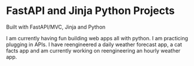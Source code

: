 # FastAPI and Jinja Python Projects
 Built with FastAPI/MVC, Jinja  and Python

 I am currently having fun building web apps all with python. I am practicing plugging in APIs. I have reengineered a daily weather forecast app, a cat facts app and am currently working on reengineering an hourly weather app. 
